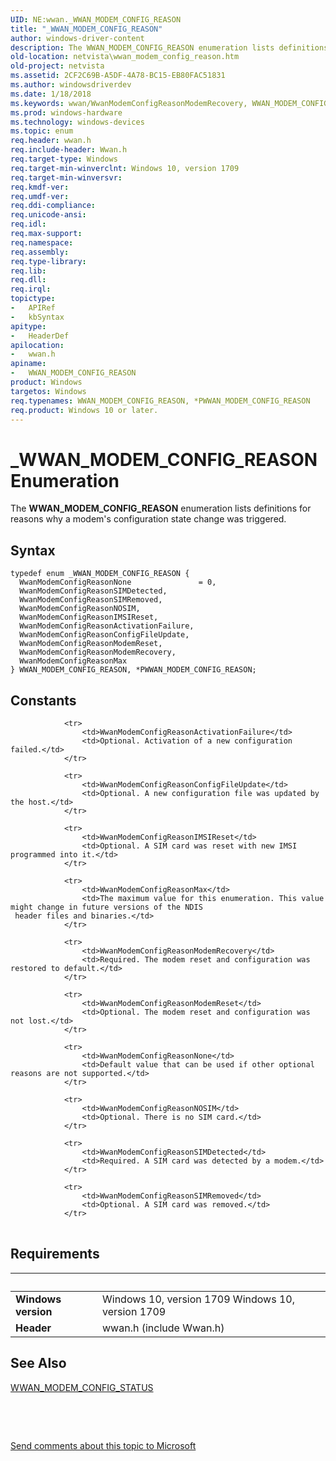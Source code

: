 ```yaml
---
UID: NE:wwan._WWAN_MODEM_CONFIG_REASON
title: "_WWAN_MODEM_CONFIG_REASON"
author: windows-driver-content
description: The WWAN_MODEM_CONFIG_REASON enumeration lists definitions for reasons why a modem's configuration state change was triggered.
old-location: netvista\wwan_modem_config_reason.htm
old-project: netvista
ms.assetid: 2CF2C69B-A5DF-4A78-BC15-EB80FAC51831
ms.author: windowsdriverdev
ms.date: 1/18/2018
ms.keywords: wwan/WwanModemConfigReasonModemRecovery, WWAN_MODEM_CONFIG_REASON enumeration [Network Drivers Starting with Windows Vista], WwanModemConfigReasonModemReset, PWWAN_MODEM_CONFIG_REASON, wwan/WwanModemConfigReasonNOSIM, wwan/WwanModemConfigReasonSIMRemoved, *PWWAN_MODEM_CONFIG_REASON, WwanModemConfigReasonIMSIReset, wwan/WwanModemConfigReasonModemReset, wwan/PWWAN_MODEM_CONFIG_REASON, _WWAN_MODEM_CONFIG_REASON, wwan/WwanModemConfigReasonConfigFileUpdate, netvista.wwan_modem_config_reason, WwanModemConfigReasonNOSIM, wwan/WwanModemConfigReasonNone, wwan/WWAN_MODEM_CONFIG_REASON, wwan/WwanModemConfigReasonActivationFailure, WwanModemConfigReasonActivationFailure, WwanModemConfigReasonSIMRemoved, PWWAN_MODEM_CONFIG_REASON enumeration pointer [Network Drivers Starting with Windows Vista], WWAN_MODEM_CONFIG_REASON, WwanModemConfigReasonModemRecovery, WwanModemConfigReasonMax, wwan/WwanModemConfigReasonIMSIReset, wwan/WwanModemConfigReasonMax, WwanModemConfigReasonConfigFileUpdate, WwanModemConfigReasonSIMDetected, WwanModemConfigReasonNone, wwan/WwanModemConfigReasonSIMDetected
ms.prod: windows-hardware
ms.technology: windows-devices
ms.topic: enum
req.header: wwan.h
req.include-header: Wwan.h
req.target-type: Windows
req.target-min-winverclnt: Windows 10, version 1709
req.target-min-winversvr: 
req.kmdf-ver: 
req.umdf-ver: 
req.ddi-compliance: 
req.unicode-ansi: 
req.idl: 
req.max-support: 
req.namespace: 
req.assembly: 
req.type-library: 
req.lib: 
req.dll: 
req.irql: 
topictype:
-	APIRef
-	kbSyntax
apitype:
-	HeaderDef
apilocation:
-	wwan.h
apiname:
-	WWAN_MODEM_CONFIG_REASON
product: Windows
targetos: Windows
req.typenames: WWAN_MODEM_CONFIG_REASON, *PWWAN_MODEM_CONFIG_REASON
req.product: Windows 10 or later.
---
```


# _WWAN_MODEM_CONFIG_REASON Enumeration
The <b>WWAN_MODEM_CONFIG_REASON</b> enumeration lists definitions for reasons why a modem's configuration state change was triggered.

## Syntax
````
typedef enum _WWAN_MODEM_CONFIG_REASON { 
  WwanModemConfigReasonNone               = 0,
  WwanModemConfigReasonSIMDetected,
  WwanModemConfigReasonSIMRemoved,
  WwanModemConfigReasonNOSIM,
  WwanModemConfigReasonIMSIReset,
  WwanModemConfigReasonActivationFailure,
  WwanModemConfigReasonConfigFileUpdate,
  WwanModemConfigReasonModemReset,
  WwanModemConfigReasonModemRecovery,
  WwanModemConfigReasonMax
} WWAN_MODEM_CONFIG_REASON, *PWWAN_MODEM_CONFIG_REASON;
````

## Constants

<table>
            
                <tr>
                    <td>WwanModemConfigReasonActivationFailure</td>
                    <td>Optional. Activation of a new configuration failed.</td>
                </tr>
            
                <tr>
                    <td>WwanModemConfigReasonConfigFileUpdate</td>
                    <td>Optional. A new configuration file was updated by the host.</td>
                </tr>
            
                <tr>
                    <td>WwanModemConfigReasonIMSIReset</td>
                    <td>Optional. A SIM card was reset with new IMSI programmed into it.</td>
                </tr>
            
                <tr>
                    <td>WwanModemConfigReasonMax</td>
                    <td>The maximum value for this enumeration. This value might change in future versions of the NDIS
     header files and binaries.</td>
                </tr>
            
                <tr>
                    <td>WwanModemConfigReasonModemRecovery</td>
                    <td>Required. The modem reset and configuration was restored to default.</td>
                </tr>
            
                <tr>
                    <td>WwanModemConfigReasonModemReset</td>
                    <td>Optional. The modem reset and configuration was not lost.</td>
                </tr>
            
                <tr>
                    <td>WwanModemConfigReasonNone</td>
                    <td>Default value that can be used if other optional reasons are not supported.</td>
                </tr>
            
                <tr>
                    <td>WwanModemConfigReasonNOSIM</td>
                    <td>Optional. There is no SIM card.</td>
                </tr>
            
                <tr>
                    <td>WwanModemConfigReasonSIMDetected</td>
                    <td>Required. A SIM card was detected by a modem.</td>
                </tr>
            
                <tr>
                    <td>WwanModemConfigReasonSIMRemoved</td>
                    <td>Optional. A SIM card was removed.</td>
                </tr>
</table>


## Requirements
| &nbsp; | &nbsp; |
| ---- |:---- |
| **Windows version** | Windows 10, version 1709 Windows 10, version 1709 |
| **Header** | wwan.h (include Wwan.h) |

## See Also

<a href="..\wwan\ns-wwan-_wwan_modem_config_status.md">WWAN_MODEM_CONFIG_STATUS</a>



 

 

<a href="mailto:wsddocfb@microsoft.com?subject=Documentation%20feedback [netvista\netvista]:%20WWAN_MODEM_CONFIG_REASON enumeration%20 RELEASE:%20(1/18/2018)&amp;body=%0A%0APRIVACY STATEMENT%0A%0AWe use your feedback to improve the documentation. We don't use your email address for any other purpose, and we'll remove your email address from our system after the issue that you're reporting is fixed. While we're working to fix this issue, we might send you an email message to ask for more info. Later, we might also send you an email message to let you know that we've addressed your feedback.%0A%0AFor more info about Microsoft's privacy policy, see http://privacy.microsoft.com/en-us/default.aspx." title="Send comments about this topic to Microsoft">Send comments about this topic to Microsoft</a>